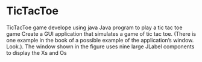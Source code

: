 # TicTacToe
TicTacToe game develope using java
Java program to play a tic tac toe game
Create a GUI application that simulates a game of tic tac toe. (There is one
example in the book of a possible example of the application’s window. Look.). The
window shown in the figure uses nine large JLabel components to display the Xs
and Os
